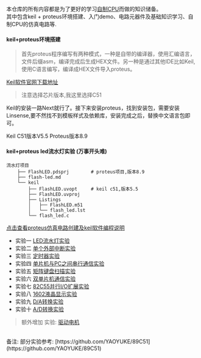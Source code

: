 本仓库的所有内容都是为了更好的学习[自制CPU](https://github.com/ymm135/TD4-4BIT-CPU)而做的知识储备。  
其中包含keil + proteus环境搭建、入门demo、电路元器件及基础知识学习、自制CPU的仿真电路等.
  
#### keil+proteus环境搭建
> 首先proteus程序编写有两种模式，一种是自带的编译器，使用汇编语言，文件后缀asm，编译完成后生成HEX文件。另一种是通过其他IDE比如Keil,使用C语言编写，编译成HEX文件导入proteus。

[Keil软件官网下载地址](https://www.keil.com/download/product/)  
> 注意选择芯片版本,我这里选择C51  

Keil的安装一路Next就行了。接下来安装proteus，找到安装包，需要安装Linsense,要不然找不到模板样式及依赖库，安装完成之后，替换中文语言包即可。  

Keil C51版本V5.5
Proteus版本8.9

#### keil+proteus led流水灯实验 (万事开头难) 

```
流水灯项目
    ├── FlashLED.pdsprj        # proteus项目,版本8.9
    ├── flash-led.md
    └── keil
        ├── FlashLED.uvopt     # keil c51,版本5.5
        ├── FlashLED.uvproj
        ├── Listings
        │   ├── FlashLED.m51
        │   └── flash_led.lst
        └── flash_led.c
```
[点击查看proteus仿真电路创建及keil软件编程说明](./流水灯/flash-led.md)


* 实验一   [LED流水灯实验](./流水灯/flash-led.md)
* 实验二   [单个外部中断实验](./实验2-单个外部中断实验/README.md)
* 实验三   [定时器实验](./实验3-定时器实验/README.md)
* 实验四   [单片机与PC之间串行通信实验]()
* 实验五   [矩阵键盘扫描实验]()
* 实验六   [双单片机通信实验]()
* 实验七   [82C55并行I/O扩展实验]()
* 实验八   [1602液晶显示实验]()
* 实验九   [D/A转换实验]()
* 实验十   [A/D转换实验]()

> 额外增加 实验: [驱动电机](md/驱动电机实验.md)  
<br>
备注: 部分实验参考: [https://github.com/YAOYUKE/89C51](https://github.com/YAOYUKE/89C51)  

